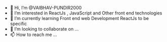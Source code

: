 - 👋 Hi, I’m @VAIBHAV-PUNDIR2000
- 👀 I’m interested in ReactJs , JavaScript and Other front end technologies
- 🌱 I’m currently learning Front end web Development ReactJs to be specific
- 💞️ I’m looking to collaborate on ...
- 📫 How to reach me ...

<!---
VAIBHAV-PUNDIR2000/VAIBHAV-PUNDIR2000 is a ✨ special ✨ repository because its `README.md` (this file) appears on your GitHub profile.
You can click the Preview link to take a look at your changes.
--->
